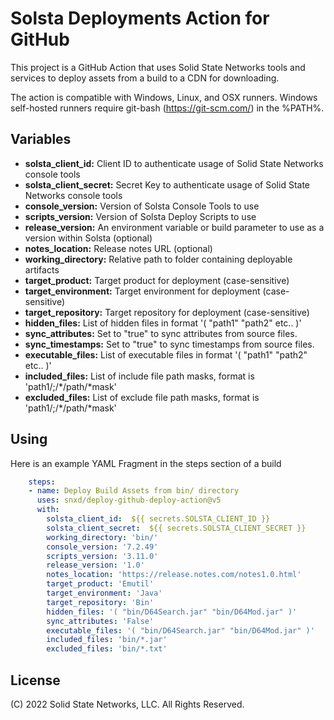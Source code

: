 # Solsta Deployments Action for GitHub 

This project is a GitHub Action that uses Solid State Networks tools and services to deploy assets from a build to a CDN for downloading.  

The action is compatible with Windows, Linux, and OSX runners.  Windows self-hosted runners require git-bash (https://git-scm.com/) in the %PATH%.

## Variables

* **solsta_client_id:**     Client ID to authenticate usage of Solid State Networks console tools
* **solsta_client_secret:** Secret Key to authenticate usage of Solid State Networks console tools
* **console_version:**      Version of Solsta Console Tools to use
* **scripts_version:**      Version of Solsta Deploy Scripts to use
* **release_version:**      An environment variable or build parameter to use as a version within Solsta (optional)
* **notes_location:**       Release notes URL (optional)
* **working_directory:**    Relative path to folder containing deployable artifacts
* **target_product:**       Target product for deployment (case-sensitive)
* **target_environment:**   Target environment for deployment (case-sensitive)
* **target_repository:**    Target repository for deployment (case-sensitive)
* **hidden_files:**         List of hidden files in format '( "path1" "path2" etc.. )'
* **sync_attributes:**      Set to "true" to sync attributes from source files.
* **sync_timestamps:**      Set to "true" to sync timestamps from source files.
* **executable_files:**     List of executable files in format '( "path1" "path2" etc.. )'
* **included_files:**       List of include file path masks, format is 'path1/;/*/path/*mask'
* **excluded_files:**       List of exclude file path masks, format is 'path1/;/*/path/*mask'

## Using

Here is an example YAML Fragment in the steps section of a build

```yaml
    steps:
    - name: Deploy Build Assets from bin/ directory
      uses: snxd/deploy-github-deploy-action@v5
      with:
        solsta_client_id:  ${{ secrets.SOLSTA_CLIENT_ID }}
        solsta_client_secret:  ${{ secrets.SOLSTA_CLIENT_SECRET }}
        working_directory: 'bin/'
        console_version: '7.2.49'
        scripts_version: '3.11.0'
        release_version: '1.0'
        notes_location: 'https://release.notes.com/notes1.0.html'
        target_product: 'Emutil'
        target_environment: 'Java'
        target_repository: 'Bin'
        hidden_files: '( "bin/D64Search.jar" "bin/D64Mod.jar" )'
        sync_attributes: 'False'
        executable_files: '( "bin/D64Search.jar" "bin/D64Mod.jar" )'
        included_files: 'bin/*.jar'
        excluded_files: 'bin/*.txt'

```


## License
(C) 2022 Solid State Networks, LLC.  All Rights Reserved.
